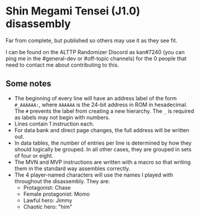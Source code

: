 # Shin Megami Tensei (J1.0) disassembly
Far from complete, but published so others may use it as they see fit.

I can be found on the ALTTP Randomizer Discord as kan#7240 (you can ping me in the #general-dev or #off-topic channels) for the 0 people that need to contact me about contributing to this.

## Some notes
* The beginning of every line will have an address label of the form `#_AAAAAA:`, where `AAAAAA` is the 24-bit address in ROM in hexadecimal. The `#` prevents the label from creating a new hierarchy. The `_` is required as labels may not begin with numbers.
* Lines contain 1 instruction each.
* For data bank and direct page changes, the full address will be written out.
* In data tables, the number of entries per line is determined by how they should logically be grouped. In all other cases, they are grouped in sets of four or eight.
* The MVN and MVP instructions are written with a macro so that writing them in the standard way assembles correctly.
* The 4 player-named characters will use the names I played with throughout the disassembly. They are:
  * Protagonist: Chase
  * Female protagonist: Momo
  * Lawful hero: Jimmy
  * Chaotic hero: "him"
